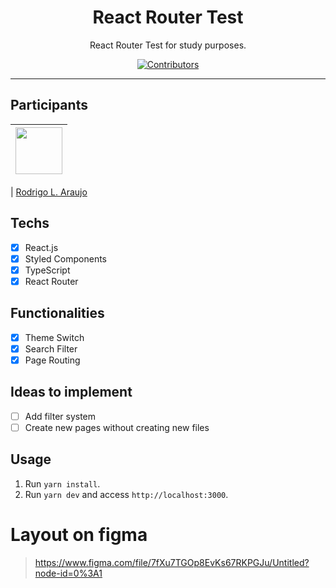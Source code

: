 <h1 align="center">
React Router Test
</h1>

<p align="center">React Router Test for study purposes.</p>

<p align="center">
  <a href="https://github.com/rodrigoaraujo7/reactrouter-test">
    <img src="https://img.shields.io/github/contributors/rocketseat/youtube-clone-discord?color=%237159c1&logoColor=%237159c1&style=flat" alt="Contributors">
  </a>
</p>

<hr>

## Participants

| [<img src="https://avatars.githubusercontent.com/rodrigoaraujo7" width="75px;"/>](https://github.com/guilhermerodz) |
| :------------------------------------------------------------------------------------------------------------------------: |


| [Rodrigo L. Araujo](https://github.com/rodrigoaraujo7)

## Techs

- [x] React.js
- [x] Styled Components
- [x] TypeScript
- [x] React Router

## Functionalities

- [x] Theme Switch
- [x] Search Filter
- [x] Page Routing

## Ideas to implement

- [ ] Add filter system
- [ ] Create new pages without creating new files

## Usage

1. Run `yarn install`.<br />
2. Run `yarn dev` and access `http://localhost:3000`.<br />

# Layout on figma
> https://www.figma.com/file/7fXu7TGOp8EvKs67RKPGJu/Untitled?node-id=0%3A1
